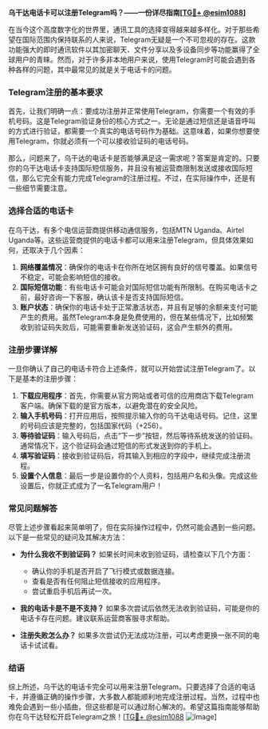 **乌干达电话卡可以注册Telegram吗？——一份详尽指南[[TG💪+ @esim1088](https://t.me/s/esim1088)]**

在当今这个高度数字化的世界里，通讯工具的选择变得越来越多样化。对于那些希望在国际范围内保持联系的人来说，Telegram无疑是一个不可忽视的存在。这款功能强大的即时通讯软件以其加密聊天、文件分享以及多设备同步等功能赢得了全球用户的青睐。然而，对于许多非本地用户来说，使用Telegram时可能会遇到各种各样的问题，其中最常见的就是关于电话卡的问题。

### Telegram注册的基本要求

首先，让我们明确一点：要成功注册并正常使用Telegram，你需要一个有效的手机号码。这是Telegram验证身份的核心方式之一。无论是通过短信还是语音呼叫的方式进行验证，都需要一个真实的电话号码作为基础。这意味着，如果你想要使用Telegram，你就必须有一个可以接收验证码的电话号码。

那么，问题来了，乌干达的电话卡是否能够满足这一需求呢？答案是肯定的。只要你的乌干达电话卡支持国际短信服务，并且没有被运营商限制发送或接收国际短信，那么它完全有能力完成Telegram的注册过程。不过，在实际操作中，还是有一些细节需要注意。

### 选择合适的电话卡

在乌干达，有多个电信运营商提供移动通信服务，包括MTN Uganda、Airtel Uganda等。这些运营商提供的电话卡都可以用来注册Telegram，但具体效果如何，还取决于几个因素：

1. **网络覆盖情况**：确保你的电话卡在你所在地区拥有良好的信号覆盖。如果信号不稳定，可能会影响短信的接收。
2. **国际短信功能**：有些电话卡可能会对国际短信功能有所限制。在购买电话卡之前，最好咨询一下客服，确认该卡是否支持国际短信。
3. **账户状态**：确保你的电话卡处于正常激活状态，并且有足够的余额来支付可能产生的费用。虽然Telegram本身是免费使用的，但在某些情况下，比如频繁收到验证码失败后，可能需要重新发送验证码，这会产生额外的费用。

### 注册步骤详解

一旦你确认了自己的电话卡符合上述条件，就可以开始尝试注册Telegram了。以下是基本的注册步骤：

1. **下载应用程序**：首先，你需要从官方网站或者可信的应用商店下载Telegram客户端。确保下载的是官方版本，以避免潜在的安全风险。
2. **输入手机号码**：打开应用后，按照提示输入你的乌干达电话号码。记住，这里的号码应该是完整的，包括国家代码（+256）。
3. **等待验证码**：输入号码后，点击“下一步”按钮，然后等待系统发送的验证码。通常情况下，这个验证码会通过短信的形式发送到你的手机上。
4. **填写验证码**：接收到验证码后，将其输入到相应的字段中，继续完成注册流程。
5. **设置个人信息**：最后一步是设置你的个人资料，包括用户名和头像。完成这些设置后，你就正式成为了一名Telegram用户！

### 常见问题解答

尽管上述步骤看起来简单明了，但在实际操作过程中，仍然可能会遇到一些问题。以下是一些常见的疑问及其解决方法：

- **为什么我收不到验证码？**
  如果长时间未收到验证码，请检查以下几个方面：
  - 确认你的手机是否开启了飞行模式或数据连接。
  - 查看是否有任何阻止短信接收的应用程序。
  - 尝试重启手机后再试一次。
  
- **我的电话卡是不是不支持？**
  如果多次尝试后依然无法收到验证码，可能是你的电话卡存在问题。建议联系运营商客服寻求帮助。

- **注册失败怎么办？**
  如果多次尝试仍无法成功注册，可以考虑更换一张不同的电话卡试试看。

### 结语

综上所述，乌干达的电话卡完全可以用来注册Telegram。只要选择了合适的电话卡，并遵循正确的操作步骤，大多数人都能顺利地完成注册过程。当然，过程中也难免会遇到一些小插曲，但这些都是可以通过耐心解决的。希望这篇指南能够帮助你在乌干达轻松开启Telegram之旅！[[TG💪+ @esim1088](https://t.me/s/esim1088) ![Image](https://i.postimg.cc/4NQfJmqS/Snipaste-2025-05-13-00-14-12.png)]